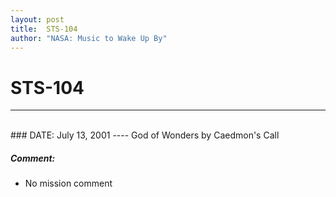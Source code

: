 ```yaml
---
layout: post
title:  STS-104
author: "NASA: Music to Wake Up By"
---
```


# STS-104
----
<br/>
### DATE: July 13, 2001
----
God of Wonders by Caedmon's Call

##### Comment:
* No mission comment
